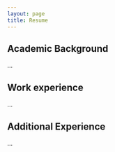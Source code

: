 ```yaml
---
layout: page
title: Resume
---
```


## Academic Background
...

## Work experience
...

## Additional Experience
...
